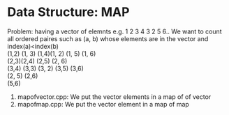 # Data Structure: MAP 

Problem: having a vector of elemnts e.g. 1 2 3 4 3 2 5 6..  We want to count all ordered paires such as (a, b) whose elements are in the vector and index(a)<index(b)  
(1,2) (1, 3) (1,4)(1, 2) (1, 5) (1, 6)  
(2,3)(2,4) (2,5) (2, 6)  
(3,4) (3,3) (3, 2) (3,5) (3,6)  
(2, 5) (2,6)  
(5,6)
1. mapofvector.cpp: We put the vector elements in a map of of vector
2. mapofmap.cpp: We put the vector element in a map of map

  
